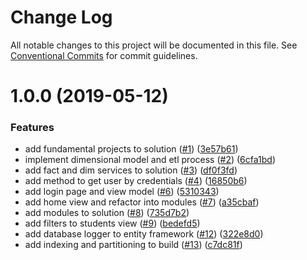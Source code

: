 # Change Log

All notable changes to this project will be documented in this file.
See [Conventional Commits](https://conventionalcommits.org) for commit guidelines.

<a name="1.0.0"></a>
# 1.0.0 (2019-05-12)


### Features

* add fundamental projects to solution ([#1](https://github.com/tnc1997/wpf-university-management-system/issues/1)) ([3e57b61](https://github.com/tnc1997/wpf-university-management-system/commit/3e57b61))
* implement dimensional model and etl process ([#2](https://github.com/tnc1997/wpf-university-management-system/issues/2)) ([6cfa1bd](https://github.com/tnc1997/wpf-university-management-system/commit/6cfa1bd))
* add fact and dim services to solution ([#3](https://github.com/tnc1997/wpf-university-management-system/issues/3)) ([df0f3fd](https://github.com/tnc1997/wpf-university-management-system/commit/df0f3fd))
* add method to get user by credentials ([#4](https://github.com/tnc1997/wpf-university-management-system/issues/4)) ([16850b6](https://github.com/tnc1997/wpf-university-management-system/commit/16850b6))
* add login page and view model ([#6](https://github.com/tnc1997/wpf-university-management-system/issues/6)) ([5310343](https://github.com/tnc1997/wpf-university-management-system/commit/5310343))
* add home view and refactor into modules ([#7](https://github.com/tnc1997/wpf-university-management-system/issues/7)) ([a35cbaf](https://github.com/tnc1997/wpf-university-management-system/commit/a35cbaf))
* add modules to solution ([#8](https://github.com/tnc1997/wpf-university-management-system/issues/8)) ([735d7b2](https://github.com/tnc1997/wpf-university-management-system/commit/735d7b2))
* add filters to students view ([#9](https://github.com/tnc1997/wpf-university-management-system/issues/9)) ([bedefd5](https://github.com/tnc1997/wpf-university-management-system/commit/bedefd5))
* add database logger to entity framework ([#12](https://github.com/tnc1997/wpf-university-management-system/issues/12)) ([322e8d0](https://github.com/tnc1997/wpf-university-management-system/commit/322e8d0))
* add indexing and partitioning to build ([#13](https://github.com/tnc1997/wpf-university-management-system/issues/13)) ([c7dc81f](https://github.com/tnc1997/wpf-university-management-system/commit/c7dc81f))
